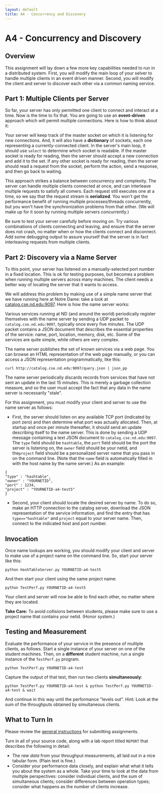 ```yaml
---
layout: default
title: A4 - Concurrency and Discovery
---
```


# A4 - Concurrency and Discovery

## Overview

This assignment will lay down a few more key capabilities needed
to run in a distributed system.  First, you will modify the main
loop of your selver to handle multiple clients in an event driven
manner.  Second, you will modify the client and server to discover
each other via a common naming service.

## Part 1: Multiple Clients per Server

So far, your server has only permitted one client to connect and interact
at a time.  Now is the time to fix that.  You are going to use an **event-driven**
approach which will permit multiple connections.
Here is how to think about it:

Your server will keep track of the master socket on which it is listening
for new connections.  And, it will also have a **dictionary** of sockets, each one
representing a currently-connected client.  In the server's main loop, it
should use `select` to determine which socket is readable.
If the master socket is ready for reading, then the server should accept a new connection
and add it to the set.  If any other socket is ready for reading, then the
server should read a request from the socket, perform the action, send a response,
and then go back to waiting.

This approach strikes a balance between concurrency and complexity.
The server can handle multiple clients connected at once, and can interleave
multiple requests to satisfy all comers.  Each request still executes one
at a time, so we say that the request stream is **serialized**.  You won't
get the performance benefit of running multiple processes/threads concurrently,
but you won't have the synchronization problems from that either.
(We will make up for it soon by running multiple servers concurrently.)

Be sure to test your server carefully before moving on.  Try various combinations
of clients connecting and leaving, and ensure that the server does not crash,
no matter when or how the clients connect and disconnect.  Add some debugging
output to assure yourself that the server is in fact interleaving requests from multiple
clients.

## Part 2: Discovery via a Name Server

To this point, your server has listened on a manually-selected port number
in a fixed location.  This is ok for testing purposes, but becomes a problem
when running multiple servers across many machines.  The client needs a better
way of locating the server that it wants to access.

We will address this problem by making use of a simple name server that
we have running here at Notre Dame: take a look at [catalog.cse.nd.edu:9097](http://catalog.cse.nd.edu:9097).
Here is how the name server works:

Various services running at ND (and around the world) periodically register
themselves with the name server by sending a UDP packet to `catalog.cse.nd.edu:9097`,
typically once every five minutes.  The UDP packet contains a JSON document
that describes the essential properties of the service: name, port, location, memory, disk, etc.
Some of the services are quite simple, while others are very complex.

The name server publishes the set of known services via a web page.
You can browse an HTML representation of the web page manually, or you can access
a JSON representation programmatically, like this:

```
curl http://catalog.cse.nd.edu:9097/query.json | json_pp
```
The name server periodically discards records from services
that have not sent an update in the last 15 minutes.  This is merely a garbage
collection measure, and so the user must accept the fact that any data in the
name server is necessarily "stale".

For this assignment, you must modify your client and server to use the name server as follows:

- First, the server should listen on any available TCP port
(indicated by port zero) and then determine what port was actually allocated.
Then, at startup and once per minute thereafter, it should send an update
describing itself to the name server.  This is done by sending a UDP message
containing a text JSON document to `catalog.cse.nd.edu:9097`.  The `type` field
should be `hashtable`, the `port` field should be the port the server is listening on,
the `owner` field should be your netid, and the`project` field should be a personalized
server name that you pass in on the command line.
(Note that the `name` field is automatically filled in with the host name by the name server.)
As an example:

```
{
"type" : "hashtable",
"owner" : "YOURNETID",
"port" : 1234,
"project" : "YOURNETID-a4-test5"
}
```

- Second, your client should locate the desired server by name.
To do so, make an HTTP connection to the catalog server, download
the JSON representation of the service information, and find the
entry that has `type=="hashtable"` and `project` equal to your
server name.  Then, connect to the indicated host and port number.

## Invocation

Once name lookups are working, you should modify your client and server to
make use of a project name on the command line.  So, start your
server like this:

```
python HashTableServer.py YOURNETID-a4-test5
```

And then start your client using the same project name:

```
python TestPerf.py YOURNETID-a4-test5
```

Your client and server will now be able to find each other,
no matter where they are located.

**Take Care:** To avoid collisions between students, please make
sure to use a project name that contains your netid.  (Honor system.)

## Testing and Measurement

Evaluate the performance of your service in the presence of mulitple clients, as follows.
Start a single instance of your server on one of the student machines.  Then, on a **different** student machine,
run a single instance of the `TestPerf.py` program.

```
python TestPerf.py YOURNETID-a4-test 
```

Capture the output of that test, then run two clients **simultaneously**:

```
python TestPerf.py YOURNETID-a4-test & python TestPerf.py YOURNETID-a4-test & wait
```

And continue in this way until the performance "levels out".  Hint: Look at the sum of the throughputs obtained by simultaneous clients.

## What to Turn In

Please review the [general instructions](general) for submitting assignments.

Turn in all of your source code, along with a lab report titled `REPORT` that describes the following in detail:
- The *raw data* from your throughput measurements, all laid out in a nice tabular form. (Plain text is fine.)
- Consider your performance data closely, and explain what what it tells you about the system as a whole.  Take your time to look at the data from multiple perspectives: consider individual clients, and the sum of simultaneous clients; consider differences between operation types; consider what happens as the number of clients increase. 
